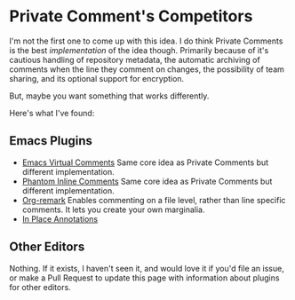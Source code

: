 # Private Comment's Competitors

I'm not the first one to come up with this idea. I do think Private Comments is the best _implementation_ of the idea though. Primarily because of it's cautious handling of repository metadata, the automatic archiving of comments when the line they comment on changes, the possibility of team sharing, and its optional support for encryption.

But, maybe you want something that works differently. 

Here's what I've found: 

## Emacs Plugins
* [Emacs Virtual Comments](https://github.com/thanhvg/emacs-virtual-comment#readme)
  Same core idea as Private Comments but different implementation.
* [Phantom Inline Comments](https://github.com/blue0513/phantom-inline-comment#readme)
  Same core idea as Private Comments but different implementation.
* [Org-remark](https://github.com/nobiot/org-remark#readme)
  Enables commenting on a file level, rather than line specific comments. It lets you create your own marginalia. 
* [In Place Annotations](https://www.emacswiki.org/emacs/InPlaceAnnotations)

## Other Editors
Nothing. If it exists, I haven't seen it, and would love it if you'd file an issue, or make a Pull Request to update this page with information about plugins for other editors.


